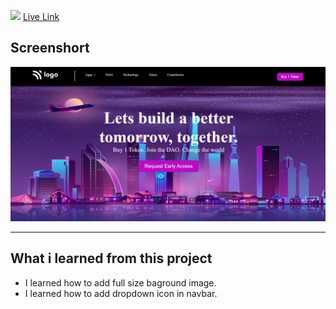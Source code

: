 ![](https://img.shields.io/badge/Project-5-orange)
[Live Link](https://crypto-landing-page-1.netlify.app/)

## Screenshort
![Screeshort](Screenshots/Screenshot.png)
   * * *
  ## What i learned from this project

  - I learned how to add full size baground image.
  - I learned how to add dropdown icon in navbar.
  
